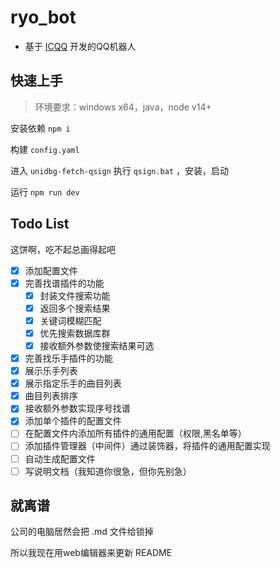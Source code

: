 # ryo_bot

- 基于 [ICQQ](https://github.com/icqqjs/icqq) 开发的QQ机器人

## 快速上手

> 环境要求：windows x64，java，node v14+

安装依赖 `npm i`

构建 `config.yaml`

进入 `unidbg-fetch-qsign` 执行 `qsign.bat` ，安装，启动

运行 `npm run dev`

## Todo List

这饼啊，吃不起总画得起吧

- [x] 添加配置文件
- [x] 完善找谱插件的功能
  - [x]  封装文件搜索功能
  - [x]  返回多个搜索结果
  - [x]  关键词模糊匹配
  - [x]  优先搜索数据库群
  - [x]  接收额外参数使搜索结果可选
- [x]  完善找乐手插件的功能
  - [x]  展示乐手列表
  - [x]  展示指定乐手的曲目列表
  - [x]  曲目列表排序
  - [x]  接收额外参数实现序号找谱
- [x] 添加单个插件的配置文件
- [ ] 在配置文件内添加所有插件的通用配置（权限,黑名单等）
- [ ] 添加插件管理器（中间件）通过装饰器，将插件的通用配置实现
- [ ] 自动生成配置文件
- [ ] 写说明文档（我知道你很急，但你先别急）

## 就离谱

公司的电脑居然会把 .md 文件给锁掉

所以我现在用web编辑器来更新 README

